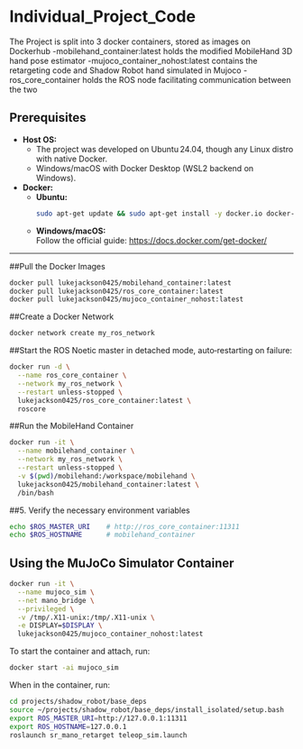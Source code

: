 # Individual_Project_Code

The Project is split into 3 docker containers, stored as images on Dockerhub
-mobilehand_container:latest holds the modified MobileHand 3D hand pose estimator
-mujoco_container_nohost:latest contains the retargeting code and Shadow Robot hand simulated in Mujoco
-ros_core_container holds the ROS node facilitating communication between the two

## Prerequisites
- **Host OS:**  
  - The project was developed on Ubuntu 24.04, though any Linux distro with native Docker.  
  - Windows/macOS with Docker Desktop (WSL2 backend on Windows).  
- **Docker:**  
  - **Ubuntu:**  
    ```bash
    sudo apt-get update && sudo apt-get install -y docker.io docker-compose
    ```  
  - **Windows/macOS:**  
    Follow the official guide: https://docs.docker.com/get-docker/
---

##Pull the Docker Images

```bash
docker pull lukejackson0425/mobilehand_container:latest
docker pull lukejackson0425/ros_core_container:latest
docker pull lukejackson0425/mujoco_container_nohost:latest
```
##Create a Docker Network

```bash
docker network create my_ros_network
```

##Start the ROS Noetic master in detached mode, auto‑restarting on failure:

```bash
docker run -d \
  --name ros_core_container \
  --network my_ros_network \
  --restart unless-stopped \
  lukejackson0425/ros_core_container:latest \
  roscore
```

##Run the MobileHand Container

```bash
docker run -it \
  --name mobilehand_container \
  --network my_ros_network \
  --restart unless-stopped \
  -v $(pwd)/mobilehand:/workspace/mobilehand \
  lukejackson0425/mobilehand_container:latest \
  /bin/bash
```

##5. Verify the necessary environment variables
```bash
echo $ROS_MASTER_URI    # http://ros_core_container:11311
echo $ROS_HOSTNAME      # mobilehand_container
```


## Using the MuJoCo Simulator Container

```bash
docker run -it \
  --name mujoco_sim \
  --net mano_bridge \
  --privileged \
  -v /tmp/.X11-unix:/tmp/.X11-unix \
  -e DISPLAY=$DISPLAY \
  lukejackson0425/mujoco_container_nohost:latest
```

To start the container and attach, run:
```bash
docker start -ai mujoco_sim
```

When in the container, run:
```bash
cd projects/shadow_robot/base_deps
source ~/projects/shadow_robot/base_deps/install_isolated/setup.bash
export ROS_MASTER_URI=http://127.0.0.1:11311
export ROS_HOSTNAME=127.0.0.1
roslaunch sr_mano_retarget teleop_sim.launch
```

  
